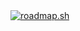  <a href="https://roadmap.sh">
   <img src="https://roadmap.sh/card/wide/6762cb028fe51199daf3fe8e?variant=dark&t=1707420012" alt="roadmap.sh"/>
 </a>
